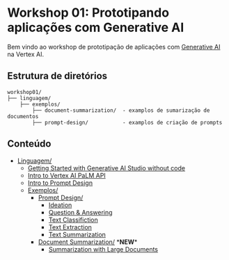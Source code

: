# Workshop 01: Prototipando aplicações com Generative AI

Bem vindo ao workshop de prototipação de aplicações com [Generative AI](https://cloud.google.com/ai/generative-ai/) na Vertex AI.

## Estrutura de diretórios

```
workshop01/
├── linguagem/
    ├── exemplos/             
        ├── document-summarization/  - examplos de sumarização de documentos
        ├── prompt-design/           - examplos de criação de prompts
```

## Conteúdo
- [Linguagem/](linguagem/)
  - [Getting Started with Generative AI Studio without code](language/intro_generative_ai_studio.md)
  - [Intro to Vertex AI PaLM API](language/intro_palm_api.ipynb)
  - [Intro to Prompt Design](language/intro_prompt_design.ipynb)
  - [Exemplos/](language/exemplos/)
    - [Prompt Design/](language/exemplos/prompt-design/)
      - [Ideation](language/exemplos/prompt-design/ideation.ipynb)
      - [Question & Answering](language/exemplos/prompt-design/question_answering.ipynb)
      - [Text Classifiction](language/exemplos/prompt-design/text_classification.ipynb)
      - [Text Extraction](language/exemplos/prompt-design/text_extraction.ipynb)
      - [Text Summarization](language/exemplos/prompt-design/text_summarization.ipynb)
    - [Document Summarization/](language/exemplos/document-summarization/) \***NEW**\*
      - [Summarization with Large Documents](language/exemplos/document-summarization/summarization_large_documents.ipynb)